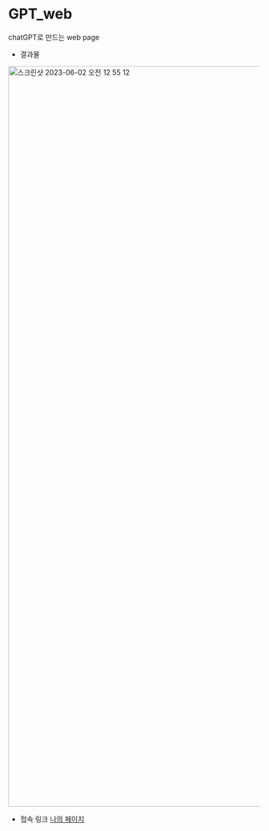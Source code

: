 # GPT_web
chatGPT로 만드는 web page

- 결과물
<img width="1476" alt="스크린샷 2023-06-02 오전 12 55 12" src="https://github.com/baebae-dev/GPT_web/assets/52961872/2614c1a0-b740-4244-8987-38014457a24f">

- 접속 링크
[나의 페이지](https://baebae-dev.github.io/GPT_web/)
